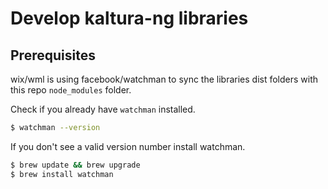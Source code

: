 

# Develop kaltura-ng libraries
 
## Prerequisites

wix/wml is using facebook/watchman to sync the libraries dist folders with this repo `node_modules` folder.

Check if you already have `watchman` installed. 
 ```bash
$ watchman --version
```
If you don't see a valid version number install watchman.
```bash
$ brew update && brew upgrade
$ brew install watchman
```